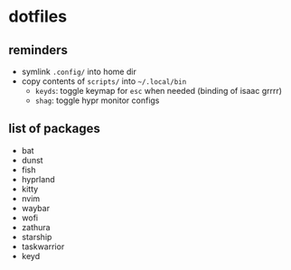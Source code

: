 # dotfiles

## reminders
- symlink `.config/` into home dir
- copy contents of `scripts/` into `~/.local/bin`
    - `keyds`: toggle keymap for `esc` when needed (binding of isaac grrrr)
    - `shag`: toggle hypr monitor configs

## list of packages
- bat
- dunst
- fish
- hyprland
- kitty
- nvim
- waybar
- wofi
- zathura
- starship
- taskwarrior
- keyd


